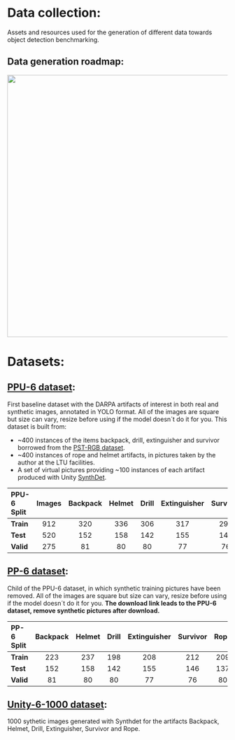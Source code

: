 # Data collection:
Assets and resources used for the generation of different data towards object detection benchmarking.

## Data generation roadmap:
<img src="https://user-images.githubusercontent.com/63670587/123279853-8bfcfe80-d508-11eb-8eda-7818f8026efb.png" height="600">


# Datasets:  
## [PPU-6 dataset](https://drive.google.com/file/d/1D-oBYlsD2c4dWnMyhtav1_mYnqfNK-ep/view?usp=sharing):  
First baseline dataset with the DARPA artifacts of interest in both real and synthetic images, annotated in YOLO format. All of the images are square but size can vary, resize before using if the model doesn´t do it for you. This dataset is built from:
  - ~400 instances of the items backpack, drill, extinguisher and survivor borrowed from the [PST-RGB dataset](https://github.com/ShreyasSkandanS/pst900_thermal_rgb).
  - ~400 instances of rope and helmet artifacts, in pictures taken by the author at the LTU facilities. 
  - A set of virtual pictures providing ~100 instances of each artifact produced with Unity [SynthDet](https://github.com/Unity-Technologies/SynthDet).
 

| **PPU-6 Split** | Images   | Backpack | Helmet | Drill | Extinguisher | Survivor | Rope |  
|:------          |:-------: |:-------: |:-----: |:-----:|:------------:|:--------:|:----:| 
| **Train**       | 912      | 320      | 336    | 306   | 317          |  295     | 309  |  
| **Test**        | 520      | 152      | 158    | 142   | 155          | 146      | 137  |  
| **Valid**       | 275      | 81       | 80     | 80    | 77           | 76       | 80   |  



## [PP-6 dataset](https://drive.google.com/file/d/1D-oBYlsD2c4dWnMyhtav1_mYnqfNK-ep/view?usp=sharing): 
Child of the PPU-6 dataset, in which synthetic training pictures have been removed. All of the images are square but size can vary, resize before using if the model doesn´t do it for you. **The download link leads to the PPU-6 dataset, remove synthetic pictures after download.**

| **PP-6 Split**   | Backpack | Helmet | Drill | Extinguisher | Survivor | Rope |  
|:------           |:-------: |:-----: |:-----:|:------------:|:--------:|:----:| 
| **Train**        | 223      | 237    | 198   | 208          |  212     | 209  |  
| **Test**         | 152      | 158    | 142   | 155          | 146      | 137  |  
| **Valid**        | 81       | 80     | 80    | 77           | 76       | 80   |  



## [Unity-6-1000 dataset](https://drive.google.com/file/d/1jViuZrzWHTOIWU8SYt8pWVQY3mgi9aYC/view?usp=sharing): 
1000 sythetic images generated with Synthdet for the artifacts Backpack, Helmet, Drill, Extinguisher, Survivor and Rope.
